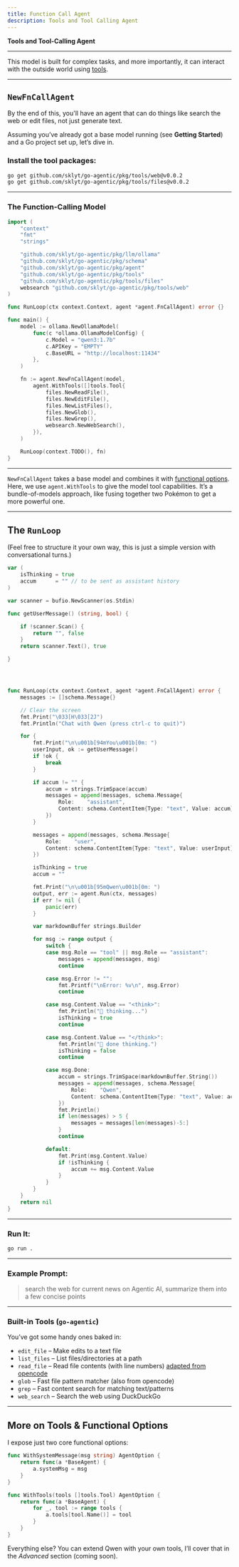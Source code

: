 ```yaml
---
title: Function Call Agent
description: Tools and Tool Calling Agent
---
```


**Tools and Tool-Calling Agent**

---

This model is built for complex tasks, and more importantly, it can interact with the outside world using [tools](https://ollama.com/blog/tool-support).

---

## `NewFnCallAgent`

By the end of this, you'll have an agent that can do things like search the web or edit files, not just generate text.

Assuming you’ve already got a base model running (see **Getting Started**) and a Go project set up, let’s dive in.

### Install the tool packages:

```bash
go get github.com/sklyt/go-agentic/pkg/tools/web@v0.0.2
go get github.com/sklyt/go-agentic/pkg/tools/files@v0.0.2
```

---

### The Function-Calling Model

```go
import (
	"context"
	"fmt"
	"strings"

	"github.com/sklyt/go-agentic/pkg/llm/ollama"
	"github.com/sklyt/go-agentic/pkg/schema"
	"github.com/sklyt/go-agentic/pkg/agent"
	"github.com/sklyt/go-agentic/pkg/tools"
	"github.com/sklyt/go-agentic/pkg/tools/files"
	websearch "github.com/sklyt/go-agentic/pkg/tools/web"
)

func RunLoop(ctx context.Context, agent *agent.FnCallAgent) error {}

func main() {
	model := ollama.NewOllamaModel(
		func(c *ollama.OllamaModelConfig) {
			c.Model = "qwen3:1.7b"
			c.APIKey = "EMPTY"
			c.BaseURL = "http://localhost:11434"
		},
	)

	fn := agent.NewFnCallAgent(model,
		agent.WithTools([]tools.Tool{
			files.NewReadFile(),
			files.NewEditFile(),
			files.NewListFiles(),
			files.NewGlob(),
			files.NewGrep(),
			websearch.NewWebSearch(),
		}),
	)

	RunLoop(context.TODO(), fn)
}
```

---

`NewFnCallAgent` takes a base model and combines it with [functional options](https://dev.to/sfundomhlungu/golang-master-class-functional-options-5a00).
Here, we use `agent.WithTools` to give the model tool capabilities. It’s a bundle-of-models approach, like fusing together two Pokémon to get a more powerful one.

---

## The `RunLoop`

(Feel free to structure it your own way, this is just a simple version with conversational turns.)

```go
var (
	isThinking = true
	accum      = "" // to be sent as assistant history
)

var scanner = bufio.NewScanner(os.Stdin)

func getUserMessage() (string, bool) {

	if !scanner.Scan() {
		return "", false
	}
	return scanner.Text(), true

}




func RunLoop(ctx context.Context, agent *agent.FnCallAgent) error {
	messages := []schema.Message{}

	// Clear the screen
	fmt.Print("\033[H\033[2J")
	fmt.Println("Chat with Qwen (press ctrl-c to quit)")

	for {
		fmt.Print("\n\u001b[94mYou\u001b[0m: ")
		userInput, ok := getUserMessage()
		if !ok {
			break
		}

		if accum != "" {
			accum = strings.TrimSpace(accum)
			messages = append(messages, schema.Message{
				Role:    "assistant",
				Content: schema.ContentItem{Type: "text", Value: accum},
			})
		}

		messages = append(messages, schema.Message{
			Role:    "user",
			Content: schema.ContentItem{Type: "text", Value: userInput},
		})

		isThinking = true
		accum = ""

		fmt.Print("\n\u001b[95mQwen\u001b[0m: ")
		output, err := agent.Run(ctx, messages)
		if err != nil {
			panic(err)
		}

		var markdownBuffer strings.Builder

		for msg := range output {
			switch {
			case msg.Role == "tool" || msg.Role == "assistant":
				messages = append(messages, msg)
				continue

			case msg.Error != "":
				fmt.Printf("\nError: %v\n", msg.Error)
				continue

			case msg.Content.Value == "<think>":
				fmt.Println("🤔 thinking...")
				isThinking = true
				continue

			case msg.Content.Value == "</think>":
				fmt.Println("🤔 done thinking.")
				isThinking = false
				continue

			case msg.Done:
				accum = strings.TrimSpace(markdownBuffer.String())
				messages = append(messages, schema.Message{
					Role:    "Qwen",
					Content: schema.ContentItem{Type: "text", Value: accum},
				})
				fmt.Println()
				if len(messages) > 5 {
					messages = messages[len(messages)-5:]
				}
				continue

			default:
				fmt.Print(msg.Content.Value)
				if !isThinking {
					accum += msg.Content.Value
				}
			}
		}
	}
	return nil
}
```

---

### Run It:

```bash
go run .
```

---

### Example Prompt:

> search the web for current news on Agentic AI, summarize them into a few concise points


---

### Built-in Tools (`go-agentic`)

You’ve got some handy ones baked in:

* `edit_file` – Make edits to a text file
* `list_files` – List files/directories at a path
* `read_file` – Read file contents (with line numbers) [adapted from opencode](https://github.com/sst/opencode)
* `glob` – Fast file pattern matcher (also from opencode)
* `grep` – Fast content search for matching text/patterns
* `web_search` – Search the web using DuckDuckGo

---

## More on Tools & Functional Options

I expose just two core functional options:

```go
func WithSystemMessage(msg string) AgentOption {
	return func(a *BaseAgent) {
		a.systemMsg = msg
	}
}

func WithTools(tools []tools.Tool) AgentOption {
	return func(a *BaseAgent) {
		for _, tool := range tools {
			a.tools[tool.Name()] = tool
		}
	}
}
```

Everything else?
You can extend Qwen with your own tools, I’ll cover that in the *Advanced* section (coming soon).

